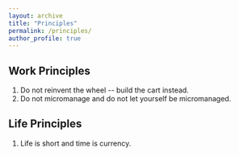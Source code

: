 ```yaml
---
layout: archive
title: "Principles"
permalink: /principles/
author_profile: true
---
```


## Work Principles
1. Do not reinvent the wheel -- build the cart instead.
2. Do not micromanage and do not let yourself be micromanaged.

## Life Principles
1. Life is short and time is currency.
